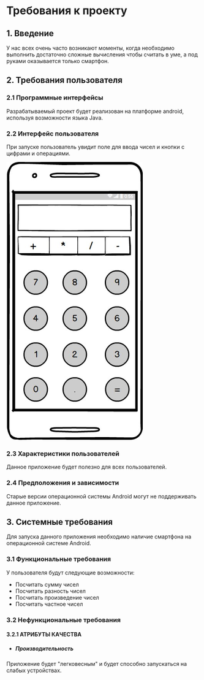 ﻿# Требования к проекту
## 1. Введение
У нас всех очень часто возникают моменты, когда необходимо выполнить достаточно сложные вычисления чтобы считать в уме, а под руками оказывается только смартфон.  
## 2. Требования пользователя

### 2.1 Программные интерфейсы
Разрабатываемый проект будет реализован на платформе android, используя возможности языка Java.
### 2.2 Интерфейс пользователя
При запуске пользователь увидит поле для ввода чисел и кнопки с цифрами и операциями.

![main_menu](https://github.com/VladislavKovalev550504/Calculator/blob/master/Images/Calculator.png)

### 2.3 Характеристики пользователей
Данное приложение будет полезно для всех пользователей.
### 2.4 Предположения и зависимости
Старые версии операционной системы Android могут не поддерживать данное приложение.
## 3. Системные требования
Для запуска данного приложения необходимо наличие смартфона на операционной системе Android.
### 3.1 Функциональные требования
У пользователя будут следующие возможности:
- Посчитать сумму чисел
- Посчитать разность чисел
- Посчитать произведение чисел
- Посчитать частное чисел
### 3.2 Нефункциональные требования
#### 3.2.1 АТРИБУТЫ КАЧЕСТВА
- ##### Производительность
Приложение будет "легковесным" и будет способно запускаться на слабых устройствах.

